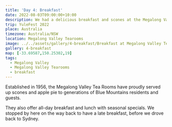 ```yaml
---
title: 'Day 4: Breakfast'
date: 2022-08-03T09:00:00+10:00
description: We had a delicious breakfast and scones at the Megalong Valley Tearooms.
trip: YuleFest 2022
place: Australia
timezone: Australia/NSW
location: Megalong Valley Tearooms
image: ../../assets/gallery/4-breakfast/Breakfast at Megalong Valley Tearooms.jpeg
gallery: 4-breakfast
map: [-33.69587,150.25302,19]
tags:
  - Megalong Valley
  - Megalong Valley Tearooms
  - breakfast
---
```

Established in 1956, the Megalong Valley Tea Rooms have proudly served up scones and apple pie to generations of Blue Mountains residents and guests.

They also offer all-day breakfast and lunch with seasonal specials. We stopped by here on the way back to have a late breakfast, before we drove back to Sydney.
